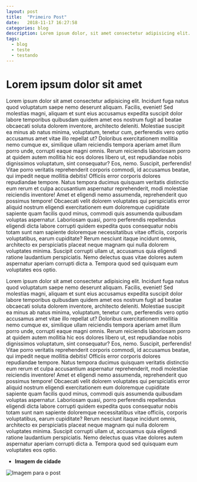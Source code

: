 ```yaml
---
layout: post
title:  "Primeiro Post"
date:   2018-11-17 16:27:58
categories: blog
description: Lorem ipsum dolor, sit amet consectetur adipisicing elit. Similique hic vel, eligendi quasi perferendis corrupti rerum delectus a fuga nisi!
tags: 
  - blog
  - teste
  - testando
---
```


# Lorem ipsum dolor sit amet

Lorem ipsum dolor sit amet consectetur adipisicing elit. Incidunt fuga natus quod voluptatum saepe nemo deserunt aliquam. Facilis, eveniet! Sed molestias magni, aliquam et sunt eius accusamus expedita suscipit dolor labore temporibus quibusdam quidem amet eos nostrum fugit ad beatae obcaecati soluta dolorem inventore, architecto deleniti. Molestiae suscipit ea minus ab natus minima, voluptatum, tenetur cum, perferendis vero optio accusamus amet vitae illo repellat ut? Doloribus exercitationem mollitia nemo cumque ex, similique ullam reiciendis tempora aperiam amet illum porro unde, corrupti eaque magni omnis. Rerum reiciendis laboriosam porro at quidem autem mollitia hic eos dolores libero ut, est repudiandae nobis dignissimos voluptatum, sint consequatur? Eos, nemo. Suscipit, perferendis! Vitae porro veritatis reprehenderit corporis commodi, id accusamus beatae, qui impedit neque mollitia debitis! Officiis error corporis dolores repudiandae tempore. Natus tempora ducimus quisquam veritatis distinctio eum rerum et culpa accusantium aspernatur reprehenderit, modi molestiae reiciendis inventore! Amet et eligendi nemo assumenda, reprehenderit quo possimus tempore! Obcaecati velit dolorem voluptates qui perspiciatis error aliquid nostrum eligendi exercitationem eum doloremque cupiditate sapiente quam facilis quod minus, commodi quis assumenda quibusdam voluptas aspernatur. Laboriosam quasi, porro perferendis repellendus eligendi dicta labore corrupti quidem expedita quos consequatur nobis totam sunt nam sapiente doloremque necessitatibus vitae officiis, corporis voluptatibus, earum cupiditate? Rerum nesciunt itaque incidunt omnis, architecto ex perspiciatis placeat neque magnam qui nulla dolorem voluptates minima. Suscipit corrupti ullam ut, accusamus quia eligendi ratione laudantium perspiciatis. Nemo delectus quas vitae dolores autem aspernatur aperiam corrupti dicta a. Tempora quod sed quisquam eum voluptates eos optio.

Lorem ipsum dolor sit amet consectetur adipisicing elit. Incidunt fuga natus quod voluptatum saepe nemo deserunt aliquam. Facilis, eveniet! Sed molestias magni, aliquam et sunt eius accusamus expedita suscipit dolor labore temporibus quibusdam quidem amet eos nostrum fugit ad beatae obcaecati soluta dolorem inventore, architecto deleniti. Molestiae suscipit ea minus ab natus minima, voluptatum, tenetur cum, perferendis vero optio accusamus amet vitae illo repellat ut? Doloribus exercitationem mollitia nemo cumque ex, similique ullam reiciendis tempora aperiam amet illum porro unde, corrupti eaque magni omnis. Rerum reiciendis laboriosam porro at quidem autem mollitia hic eos dolores libero ut, est repudiandae nobis dignissimos voluptatum, sint consequatur? Eos, nemo. Suscipit, perferendis! Vitae porro veritatis reprehenderit corporis commodi, id accusamus beatae, qui impedit neque mollitia debitis! Officiis error corporis dolores repudiandae tempore. Natus tempora ducimus quisquam veritatis distinctio eum rerum et culpa accusantium aspernatur reprehenderit, modi molestiae reiciendis inventore! Amet et eligendi nemo assumenda, reprehenderit quo possimus tempore! Obcaecati velit dolorem voluptates qui perspiciatis error aliquid nostrum eligendi exercitationem eum doloremque cupiditate sapiente quam facilis quod minus, commodi quis assumenda quibusdam voluptas aspernatur. Laboriosam quasi, porro perferendis repellendus eligendi dicta labore corrupti quidem expedita quos consequatur nobis totam sunt nam sapiente doloremque necessitatibus vitae officiis, corporis voluptatibus, earum cupiditate? Rerum nesciunt itaque incidunt omnis, architecto ex perspiciatis placeat neque magnam qui nulla dolorem voluptates minima. Suscipit corrupti ullam ut, accusamus quia eligendi ratione laudantium perspiciatis. Nemo delectus quas vitae dolores autem aspernatur aperiam corrupti dicta a. Tempora quod sed quisquam eum voluptates eos optio.

- <b>Imagem de cidade</b>

![Imagem para o post](https://i.imgur.com/iMcWjS4.jpg)